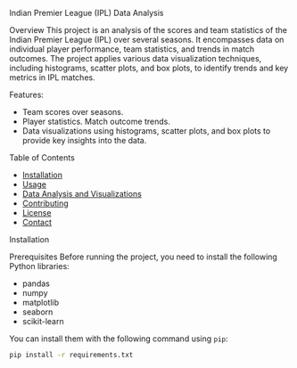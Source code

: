 Indian Premier League (IPL) Data Analysis

Overview
This project is an analysis of the scores and team statistics of the Indian Premier League (IPL) over several seasons. It encompasses data on individual player performance, team statistics, and trends in match outcomes. The project applies various data visualization techniques, including histograms, scatter plots, and box plots, to identify trends and key metrics in IPL matches.

Features:
- Team scores over seasons.
- Player statistics.
  Match outcome trends.
- Data visualizations using histograms, scatter plots, and box plots to provide key insights into the data.
 
Table of Contents
- [Installation](#installation)
- [Usage](#usage)
- [Data Analysis and Visualizations](#data-analysis-and-visualizations)
- [Contributing](#contributing)
- [License](#license)
- [Contact](#contact)

 Installation

 Prerequisites
Before running the project, you need to install the following Python libraries:
- pandas
- numpy
- matplotlib
- seaborn
- scikit-learn

You can install them with the following command using `pip`:
```bash
pip install -r requirements.txt
```
